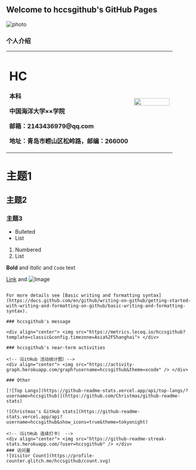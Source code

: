 ## Welcome to hccsgithub's GitHub Pages
![photo](https://gimg2.baidu.com/image_search/src=http%3A%2F%2Fimg.tuguaishou.com%2Fdesigner_upload_asset%2F15%2F71%2F49%2F13%2F94%2F9e%2F9e0d4ba65d6e4f59b4d899b58c47aad3.png%21w300_w%3Fauth_key%3D2208787200-0-0-9c9527fa9a187e147a13f147defb4b1c&refer=http%3A%2F%2Fimg.tuguaishou.com&app=2002&size=f9999,10000&q=a80&n=0&g=0n&fmt=auto?sec=1653010893&t=962e5181319e64184eea1c4d1db5daad)
### 个人介绍

<table border="0">
  <tr>
    <td width="75%">
      <h1>HC</h1>
      <p><b>本科</b></p>
      <p><b>中国海洋大学××学院</b></p>
      <p><b>邮箱：2143436979@qq.com</b></p>
      <p><b>地址：青岛市崂山区松岭路，邮编：266000</b></p>
    </td>
    <td width="25%">
      <img src="https://gimg2.baidu.com/image_search/src=http%3A%2F%2Fc-ssl.duitang.com%2Fuploads%2Fitem%2F202004%2F11%2F20200411200644_fyukv.jpg&refer=http%3A%2F%2Fc-ssl.duitang.com&app=2002&size=f9999,10000&q=a80&n=0&g=0n&fmt=auto?sec=1653010743&t=29b0ef6922cc83cfe9f8394db52924dc" width="100%">     
    </td>
  </tr>
</table>


# 主题1
## 主题2
### 主题3

- Bulleted
- List

1. Numbered
2. List

**Bold** and _Italic_ and `Code` text

[Link](url) and ![Image](src)
```

For more details see [Basic writing and formatting syntax](https://docs.github.com/en/github/writing-on-github/getting-started-with-writing-and-formatting-on-github/basic-writing-and-formatting-syntax).

### hccsgithub's message

<div align="center"> <img src="https://metrics.lecoq.io/hccsgithub?template=classic&config.timezone=Asia%2FShanghai"> </div>

### hccsgithub's near-term activities 

<!--（GitHub 活动统计图）-->
<div align="center"> <img src="https://activity-graph.herokuapp.com/graph?username=hccsgithub&theme=xcode" /> </div>

### Other

[![Top Langs](https://github-readme-stats.vercel.app/api/top-langs/?username=hccsgithub)](https://github.com/Christmas/github-readme-stats)

![Christmas's GitHub stats](https://github-readme-stats.vercel.app/api?username=hccsgithub&show_icons=true&theme=tokyonight)

<!--（GitHub 连续打卡） -->
<div align="center"> <img src="https://github-readme-streak-stats.herokuapp.com/?user=hccsgithub" /> </div>
### 访问量
![Visitor Count](https://profile-counter.glitch.me/hccsgithub/count.svg)

